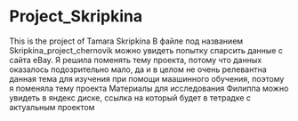 # Project_Skripkina
This is the project of Tamara Skripkina
В файле под названием Skripkina_project_chernovik можно увидеть попытку спарсить данные с сайта eBay. Я решила поменять тему проекта, потому что данных оказалось подозрительно мало, да и в целом не очень релевантна данная тема для изучения при помощи маашинного обучения, поэтому я поменяла тему проекта
Материалы для исследования Филиппа можно увидеть в яндекс диске, ссылка на который будет в тетрадке с актуальным проектом
